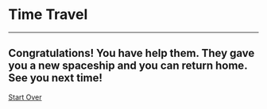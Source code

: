 # Time Travel 
---
## Congratulations! You have help them. They gave you a new spaceship and you can return home. See you next time!
  
[Start Over](../../../year/home.md)
